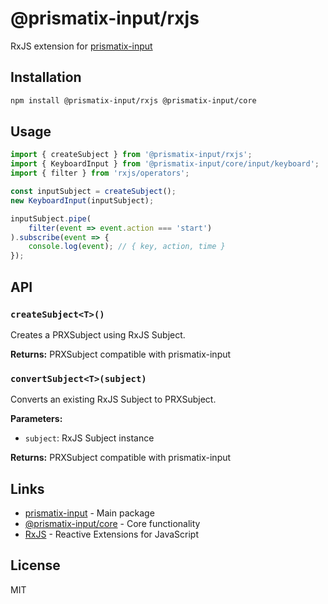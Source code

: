 ﻿# @prismatix-input/rxjs

RxJS extension for [prismatix-input](https://www.npmjs.com/package/prismatix-input)

## Installation

```bash
npm install @prismatix-input/rxjs @prismatix-input/core
```

## Usage

```typescript
import { createSubject } from '@prismatix-input/rxjs';
import { KeyboardInput } from '@prismatix-input/core/input/keyboard';
import { filter } from 'rxjs/operators';

const inputSubject = createSubject();
new KeyboardInput(inputSubject);

inputSubject.pipe(
    filter(event => event.action === 'start')
).subscribe(event => {
    console.log(event); // { key, action, time }
});
```

## API

### `createSubject<T>()`

Creates a PRXSubject using RxJS Subject.

**Returns:** PRXSubject compatible with prismatix-input

### `convertSubject<T>(subject)`

Converts an existing RxJS Subject to PRXSubject.

**Parameters:**
- `subject`: RxJS Subject instance

**Returns:** PRXSubject compatible with prismatix-input

## Links

- [prismatix-input](https://www.npmjs.com/package/prismatix-input) - Main package
- [@prismatix-input/core](https://www.npmjs.com/package/@prismatix-input/core) - Core functionality
- [RxJS](https://www.npmjs.com/package/rxjs) - Reactive Extensions for JavaScript

## License

MIT